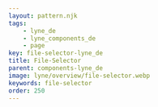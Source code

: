 ```yaml
---
layout: pattern.njk
tags: 
    - lyne_de
    - lyne_components_de
    - page
key: file-selector-lyne_de
title: File-Selector
parent: components-lyne_de
image: lyne/overview/file-selector.webp
keywords: file-selector
order: 250
---
```

